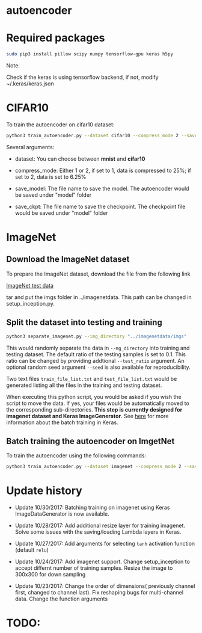 # autoencoder

# Required packages
``` bash
sudo pip3 install pillow scipy numpy tensorflow-gpu keras h5py
```

Note:

Check if the keras is using tensorflow backend, if not, modify ~/.keras/keras.json


# CIFAR10
To train the autoencoder on cifar10 dataset:

```bash
python3 train_autoencoder.py --dataset cifar10 --compress_mode 2 --save_prefix cifar10 --batch_size 1000 --epochs 1000
```

Several arguments:

- dataset: You can choose between **mnist** and **cifar10**

- compress_mode: Either 1 or 2, if set to 1, data is compressed to 25%; if set to 2, data is set to 6.25%

- save_model: The file name to save the model. The autoencoder would be saved under "model" folder

- save_ckpt: The file name to save the checkpoint. The checkpoint file would be saved under "model" folder


# ImageNet

## Download the ImageNet dataset

To prepare the ImageNet dataset, download the file from the following link

[ImageNet test data](http://jaina.cs.ucdavis.edu/datasets/adv/imagenet/img.tar.gz)

tar and put the imgs folder in ../imagenetdata. This path can be changed in setup_inception.py.

## Split the dataset into testing and training

```bash
python3 separate_imagenet.py --img_directory "../imagenetdata/imgs"
```

This would randomly separate the data in `--mg_directory` into training and testing dataset. The default ratio of the testing samples is set to 0.1. This ratio can be changed by providing addtional `--test_ratio` argument. An optional random seed argument `--seed` is also available for reproducibility.

Two text files `train_file_list.txt` and `test_file_list.txt` would be generated listing all the files in the training and testing dataset.

When executing this python script, you would be asked if you wish the script to move the data. If yes, your files would be automatically moved to the corresponding sub-directories. **This step is currently designed for imagenet dataset and Keras ImageGenerator**. See [here](https://blog.keras.io/building-powerful-image-classification-models-using-very-little-data.html) for more information about the batch training in Keras.


## Batch training the autoencoder on ImgetNet 
To train the autoencoder using the following commands:

```bash
python3 train_autoencoder.py --dataset imagenet --compress_mode 2 --save_prefix imagenet --batch_size 100 --epochs 100 --use_tanh --train_imagenet
```



# Update history

- Update 10/30/2017: Batching training on imagenet using Keras ImageDataGenerator is now available.

- Update 10/28/2017: Add additional resize layer for training imagenet. Solve some issues with the saving/loading Lambda layers in Keras. 

- Update 10/27/2017: Add arguments for selecting `tanh` activation function (default `relu`)

- Update 10/24/2017: Add imagenet support. Change setup_inception to accept differnt number of training samples. Resize the image to 300x300 for down sampling

- Update 10/23/2017: Change the order of dimensions( previously channel first, changed to channel last). Fix reshaping bugs for multi-channel data. Change the function arguments






# TODO:


<!--
image generator
```
python3 train_autoencoder.py --dataset imagenet --compress_mode 2 --save_prefix imagenet --batch_size 100 --epochs 100 --imagenet_data_size 2500 --use_tanh --train_imagenet --imagenet_path ../imagenetdata/ | tee logfile/imagenet_32
```



## keras image generator
https://blog.keras.io/building-powerful-image-classification-models-using-very-little-data.html

https://stanford.edu/~shervine/blog/keras-how-to-generate-data-on-the-fly.html


python3 train_autoencoder.py --dataset imagenet --compress_mode 2 --save_prefix imagenet --batch_size 100 --epochs 100 --use_tanh --train_imagenet | tee logfile/imagenet_32

-->